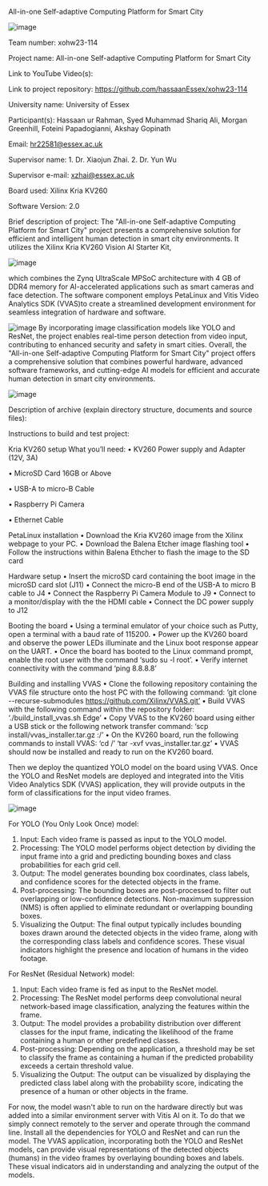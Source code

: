 All-in-one Self-adaptive Computing Platform for Smart City

![image](https://github.com/hassaanEssex/xohw23-114/assets/138205555/6b4457a2-710c-4442-aa2d-6fbd9878f8a8)

Team number: xohw23-114

Project name: All-in-one Self-adaptive Computing Platform for Smart City

Link to YouTube Video(s):

Link to project repository: https://github.com/hassaanEssex/xohw23-114

 

University name: University of Essex

Participant(s): Hassaan ur Rahman, Syed Muhammad Shariq Ali, Morgan Greenhill, Foteini Papadogianni, Akshay Gopinath

Email: hr22581@essex.ac.uk

Supervisor name: 1. Dr. Xiaojun Zhai. 2. Dr. Yun Wu

Supervisor e-mail: xzhai@essex.ac.uk

 
Board used: Xilinx Kria KV260

Software Version: 2.0

Brief description of project: 
The "All-in-one Self-adaptive Computing Platform for Smart City" project presents a comprehensive solution for efficient and intelligent human detection in smart city environments. It utilizes the Xilinx Kria KV260 Vision AI Starter Kit,

![image](https://github.com/hassaanEssex/xohw23-114/assets/138205555/41d53143-4072-4bcb-bb31-591544df8b3e)

which combines the Zynq UltraScale MPSoC architecture with 4 GB of DDR4 memory for AI-accelerated applications such as smart cameras and face detection. The software component employs PetaLinux and Vitis Video Analytics SDK (VVAS)to create a streamlined development environment for seamless integration of hardware and software.

![image](https://github.com/hassaanEssex/xohw23-114/assets/138205555/c73bf10c-7604-437a-bdaf-a72e4c807bbf)
By incorporating image classification models like YOLO and ResNet, the project enables real-time person detection from video input, contributing to enhanced security and safety in smart cities. Overall, the "All-in-one Self-adaptive Computing Platform for Smart City" project offers a comprehensive solution that combines powerful hardware, advanced software frameworks, and cutting-edge AI models for efficient and accurate human detection in smart city environments.

 ![image](https://github.com/hassaanEssex/xohw23-114/assets/138205555/55aab0d5-2124-41a1-a86f-fa933914c088)


Description of archive (explain directory structure, documents and source files):

Instructions to build and test project:

Kria KV260 setup
What you’ll need:
•	KV260 Power supply and Adapter (12V, 3A)

•	MicroSD Card 16GB or Above

•	USB-A to micro-B Cable

•	Raspberry Pi Camera

•	Ethernet Cable


PetaLinux installation
•	Download the Kria KV260 image from the Xilinx webpage to your PC.
•	Download the Balena Etcher image flashing tool
•	Follow the instructions within Balena Ethcher to flash the image to the SD card

Hardware setup
•	Insert the microSD card containing the boot image in the microSD card slot (J11)
•	Connect the micro-B end of the USB-A to micro B cable to J4
•	Connect the Raspberry Pi Camera Module to J9
•	Connect to a monitor/display with the the HDMI cable
•	Connect the DC power supply to J12

Booting the board
•	Using a terminal emulator of your choice such as Putty, open a terminal with a baud rate of 115200.
•	Power up the KV260 board and observe the power LEDs illuminate and the Linux boot response appear on the UART.
•	Once the board has booted to the Linux command prompt, enable the root user with the command ‘sudo su -l root’.
•	Verify internet connectivity with the command ‘ping 8.8.8.8’

Building and installing VVAS
•	Clone the following repository containing the VVAS file structure onto the host PC with the following command: ‘git clone --recurse-submodules https://github.com/Xilinx/VVAS.git’
•	Build VVAS with the following command within the repository folder: ‘./build_install_vvas.sh Edge’
•	Copy VVAS to the KV260 board using either a USB stick or the following network transfer command:
‘scp install/vvas_installer.tar.gz <board ip>:/’
•	On the KV260 board, run the following commands to install VVAS:
‘cd /’
‘tar -xvf vvas_installer.tar.gz’
•	VVAS should now be installed and ready to run on the KV260 board.

Then we deploy the quantized YOLO model on the board using VVAS. Once the YOLO and ResNet models are deployed and integrated into the Vitis Video Analytics SDK (VVAS) application, they will provide outputs in the form of classifications for the input video frames.

![image](https://github.com/hassaanEssex/xohw23-114/assets/138205555/27e99065-cf02-4336-9665-7156f91ecafe)

For YOLO (You Only Look Once) model:
1. Input: Each video frame is passed as input to the YOLO model.
2. Processing: The YOLO model performs object detection by dividing the input frame into a grid and predicting bounding boxes and class probabilities for each grid cell.
3. Output: The model generates bounding box coordinates, class labels, and confidence scores for the detected objects in the frame.
4. Post-processing: The bounding boxes are post-processed to filter out overlapping or low-confidence detections. Non-maximum suppression (NMS) is often applied to eliminate redundant or overlapping bounding boxes.
5. Visualizing the Output: The final output typically includes bounding boxes drawn around the detected objects in the video frame, along with the corresponding class labels and confidence scores. These visual indicators highlight the presence and location of humans in the video footage.

For ResNet (Residual Network) model:
1. Input: Each video frame is fed as input to the ResNet model.
2. Processing: The ResNet model performs deep convolutional neural network-based image classification, analyzing the features within the frame.
3. Output: The model provides a probability distribution over different classes for the input frame, indicating the likelihood of the frame containing a human or other predefined classes.
4. Post-processing: Depending on the application, a threshold may be set to classify the frame as containing a human if the predicted probability exceeds a certain threshold value.
5. Visualizing the Output: The output can be visualized by displaying the predicted class label along with the probability score, indicating the presence of a human or other objects in the frame.

For now, the model wasn't able to run on the hardware directly but was added into a similar environment server with Vitis AI on it. To do that we simply connect remotely to the server and operate through the command line. Install all the dependencies for YOLO and ResNet and can run the model.
The VVAS application, incorporating both the YOLO and ResNet models, can provide visual representations of the detected objects (humans) in the video frames by overlaying bounding boxes and labels. These visual indicators aid in understanding and analyzing the output of the models.
